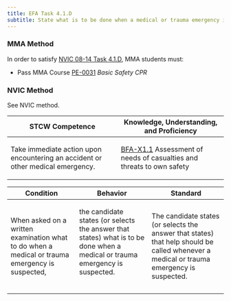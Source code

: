 ```yaml
---
title: EFA Task 4.1.D 
subtitle: State what is to be done when a medical or trauma emergency is suspected
---
```



### MMA Method

In order to satisfy  [NVIC 08-14  Task  4.1.D](/stcw23/assets/images/nvic-08-14.pdf), MMA students must:

* Pass MMA Course  [PE-0031](PE-0031) *Basic Safety CPR*


### NVIC Method

<a onclick="togglevisibility('nvic_methods')" >See NVIC method.</a>

<div id='nvic_methods' class='hide'>

<table>
<thead>
<tr>
<th class='forty'> STCW Competence </th>
<th class='sixty'> Knowledge, Understanding, and Proficiency </th>
</tr>
</thead>




<tbody>
<tr><td markdown='1'>

Take immediate action upon encountering an accident or other medical emergency.

</td><td markdown='1'>

[BFA-X1.1](../../tables/613.html#BFA-X1.1) Assessment of needs of casualties and threats to own safety

</td></tr>


</tbody>
</table>


<table>
<thead>
<tr><th class='twenty'>  Condition </th><th class='twenty'> Behavior </th><th  class='sixty'>Standard </th></tr>
</thead>
<tbody >



<tr><td markdown='1'>

When asked on a written examination what to do when a medical or trauma emergency is suspected,

</td><td markdown='1'>

the candidate states (or selects the answer that states) what is to be done when a medical or trauma emergency is suspected.

<br>

<div class="tooltip">
<span class="tooltiptext">
</span>
</div>


</td><td markdown='1'>

The candidate states (or selects the answer that states) that help should be called whenever a medical or trauma emergency is suspected.

</td></tr>
</tbody>
</table>
</div>
